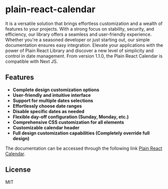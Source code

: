 # plain-react-calendar

It is a versatile solution that brings effortless customization and a wealth of features to your projects. With a strong focus on stability, security, and efficiency, our library offers a seamless and user-friendly experience. Whether you're a seasoned developer or just starting out, our simple documentation ensures easy integration. Elevate your applications with the power of Plain React Library and discover a new level of simplicity and control in date management. From version 1.1.0, the Plain React Calendar is compatible with Next JS.

## Features

- **Complete design customization options**
- **User-friendly and intuitive interface**
- **Support for multiple dates selections**
- **Effortlessly choose date ranges**
- **Disable specific dates as needed**
- **Flexible day-off configuration (Sunday, Monday, etc.)**
- **Comprehensive CSS customization for all elements**
- **Customizable calendar header**
- **Full design customization capabilities (Completely override full design)**

The documentation can be accessed through the following link [Plain React Calendar](https://bishnuthapa1820.github.io/plain-react-calendar-docs/).

## License

MIT
